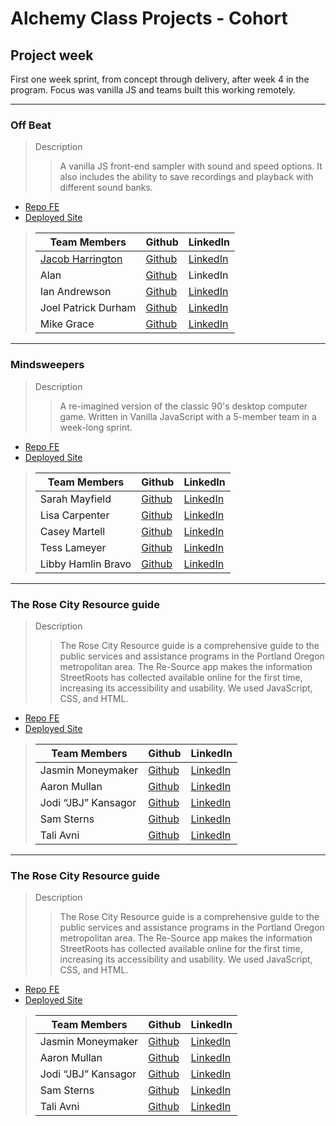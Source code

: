 # Alchemy Class Projects - Cohort 

## Project week
First one week sprint, from concept through delivery, after week 4 in the program.  Focus was vanilla JS and teams built this working remotely.
___

### Off Beat
> Description 
>>A vanilla JS front-end sampler with sound and speed options. It also includes the ability to save recordings and playback with different sound banks.
* [Repo FE](https://github.com/TravelFiend/offbeat)
* [Deployed Site](https://travelfiend.github.io/offbeat/)

>| Team Members  | Github  | LinkedIn  |
>|---|---|---|
>| [Jacob Harrington](jharrington.io)  | [Github](https://github.com/yaycub)   | [LinkedIn](https://www.linkedin.com/in/jacob-harrington-569203a1/)|
>| Alan  | [Github](https://github.com/alanhermanns)   | LinkedIn|
>|  Ian Andrewson| [Github](https://github.com/ianandrewson)   | [LinkedIn](https://www.linkedin.com/in/ianandrewson/)   |
>| Joel Patrick Durham| [Github](https://github.com/joelpdurham)   | [LinkedIn](https://www.linkedin.com/in/joel-patrick-durham)   |
>|  Mike Grace| [Github](https://github.com/TravelFiend)   | [LinkedIn](https://www.linkedin.com/in/mikeegrace/)   |

___

### Mindsweepers

> Description 
>>A re-imagined version of the classic 90's desktop computer game. Written in Vanilla JavaScript with a 5-member team in a week-long sprint.

* [Repo FE](https://acl-minesweeper.github.io/mindsweepers/)
* [Deployed Site](https://acl-minesweeper.github.io/mindsweepers/)

>| Team Members  | Github  | LinkedIn  |
>|---|---|---|
>|  Sarah Mayfield | [Github](https://github.com/okFox)   | [LinkedIn](https://www.linkedin.com/in/sarah-mayfield/)   |
>| Lisa Carpenter | [Github](https://github.com/licarpen)   | [LinkedIn](https://www.linkedin.com/in/lisacarpenter256/)   |
>|  Casey Martell | [Github](https://github.com/drmartell)   | [LinkedIn](https://www.linkedin.com/in/drmartell/)   |
>|  Tess Lameyer | [Github](https://github.com/tess-jl)   | [LinkedIn](https://www.linkedin.com/in/tesslameyer/)   |
>| Libby Hamlin Bravo | [Github](https://github.com/libbyhamlin)   | [LinkedIn](https://www.linkedin.com/in/libbyh-bravo/)   |

___

### The Rose City Resource guide

> Description
>>The Rose City Resource guide is a comprehensive guide to the public services and assistance programs in the Portland Oregon metropolitan area. The Re-Source app makes the information StreetRoots has collected available online for the first time, increasing its accessibility and usability. We used JavaScript, CSS, and HTML.

* [Repo FE](https://acl-minesweeper.github.io/mindsweepers/)
* [Deployed Site](https://acl-minesweeper.github.io/mindsweepers/)

>| Team Members  | Github  | LinkedIn  |
>|---|---|---|
>|  Jasmin Moneymaker | [Github](https://github.com/JMoneymaker)   | [LinkedIn](https://www.linkedin.com/in/jasminmoneymaker/)   |
>|  Aaron Mullan | [Github](https://github.com/AaronMullan)   | [LinkedIn](https://www.linkedin.com/in/aaron-mullan/)   |
>|  Jodi “JBJ” Kansagor | [Github](https://github.com/jodinkansagor)   | [LinkedIn](https://jodinkansagor.com)   |
>| Sam Sterns | [Github](https://github.com/samSterns)   | [LinkedIn](https://www.linkedin.com/in/samsterns/)   |
>|  Tali Avni | [Github](https://github.com/avnit77)   | [LinkedIn](https://www.linkedin.com/in/tali-avni/)   |
___

### The Rose City Resource guide

> Description
>>The Rose City Resource guide is a comprehensive guide to the public services and assistance programs in the Portland Oregon metropolitan area. The Re-Source app makes the information StreetRoots has collected available online for the first time, increasing its accessibility and usability. We used JavaScript, CSS, and HTML.

* [Repo FE](https://the-wild-cards.github.io/guess-who/)
* [Deployed Site](https://acl-minesweeper.github.io/mindsweepers/)

>| Team Members  | Github  | LinkedIn  |
>|---|---|---|
>|  Jasmin Moneymaker | [Github](https://github.com/JMoneymaker)   | [LinkedIn](https://www.linkedin.com/in/jasminmoneymaker/)   |
>|  Aaron Mullan | [Github](https://github.com/AaronMullan)   | [LinkedIn](https://www.linkedin.com/in/aaron-mullan/)   |
>|  Jodi “JBJ” Kansagor | [Github](https://github.com/jodinkansagor)   | [LinkedIn](https://jodinkansagor.com)   |
>| Sam Sterns | [Github](https://github.com/samSterns)   | [LinkedIn](https://www.linkedin.com/in/samsterns/)   |
>|  Tali Avni | [Github](https://github.com/avnit77)   | [LinkedIn](https://www.linkedin.com/in/tali-avni/)   |
